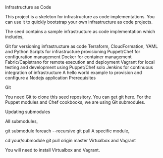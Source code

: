 Infrastructure as Code

This project is a skeleton for infrastructure as code implementations. You can use it to quickly bootstrap your own infrastructure as code projects.

The seed contains a sample infrastructure as code implementation which includes,

Git for versioning infrastructure as code
Terraform, CloudFormation, YAML and Python Scripts for infrastructure provisioning
Puppet/Chef for configuration management
Docker for container management
Fabric/Capistrano for remote execution and deployment
Vagrant for local testing and development using Puppet/Chef solo
Jenkins for continuous integration of infrastructure
A hello world example to provision and configure a Nodejs application
Prerequisites

Git

You need Git to clone this seed repository. You can get git here. For the Puppet modules and Chef cookbooks, we are using Git submodules.

Updating submodules

All submodules,

git submodule foreach --recursive git pull
A specific module,

cd your/submodule
git pull origin master
Virtualbox and Vagrant

You will need to install Virtualbox and Vagrant.
